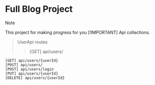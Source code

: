 # Full Blog Project

> [!NOTE]
> This project for making progress for you
> [!IMPORTANT]
> Api collections.
> > UserApi routes
> > > [GET] api/users/
```
[GET] api/users/{userId}
[POST] api/users/ 
[POST] api/users/login
[PUT] api/users/{userId}
[DELETE] api/users/{userId}
```
